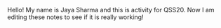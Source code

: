 Hello! My name is Jaya Sharma and this is activity for QSS20. Now I am editing these notes to see if it is really working!
